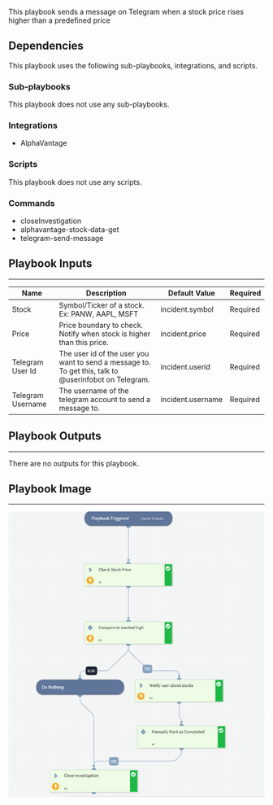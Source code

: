 This playbook sends a message on Telegram when a stock price rises higher than a predefined price

## Dependencies
This playbook uses the following sub-playbooks, integrations, and scripts.

### Sub-playbooks
This playbook does not use any sub-playbooks.

### Integrations
* AlphaVantage

### Scripts
This playbook does not use any scripts.

### Commands
* closeInvestigation
* alphavantage-stock-data-get
* telegram-send-message

## Playbook Inputs
---

| **Name** | **Description** | **Default Value** | **Required** |
| --- | --- | --- | --- |
| Stock | Symbol/Ticker of a stock. Ex: PANW, AAPL, MSFT | incident.symbol | Required |
| Price | Price boundary to check. Notify when stock is higher than this price. | incident.price | Required |
| Telegram User Id | The user id of the user you want to send a message to. To get this, talk to @userinfobot on Telegram. | incident.userid | Required |
| Telegram Username | The username of the telegram account to send a message to. | incident.username | Required |

## Playbook Outputs
---
There are no outputs for this playbook.

## Playbook Image
---
![Notify Stock Above Price](../doc_imgs/Notify-Stock-Above-Price-image.png)